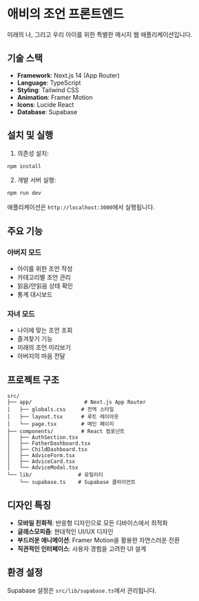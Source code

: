 # 애비의 조언 프론트엔드

미래의 나, 그리고 우리 아이를 위한 특별한 메시지 웹 애플리케이션입니다.

## 기술 스택

- **Framework**: Next.js 14 (App Router)
- **Language**: TypeScript
- **Styling**: Tailwind CSS
- **Animation**: Framer Motion
- **Icons**: Lucide React
- **Database**: Supabase

## 설치 및 실행

1. 의존성 설치:
```bash
npm install
```

2. 개발 서버 실행:
```bash
npm run dev
```

애플리케이션은 `http://localhost:3000`에서 실행됩니다.

## 주요 기능

### 아버지 모드
- 아이를 위한 조언 작성
- 카테고리별 조언 관리
- 읽음/안읽음 상태 확인
- 통계 대시보드

### 자녀 모드
- 나이에 맞는 조언 조회
- 즐겨찾기 기능
- 미래의 조언 미리보기
- 아버지의 마음 전달

## 프로젝트 구조

```
src/
├── app/                 # Next.js App Router
│   ├── globals.css     # 전역 스타일
│   ├── layout.tsx      # 루트 레이아웃
│   └── page.tsx        # 메인 페이지
├── components/         # React 컴포넌트
│   ├── AuthSection.tsx
│   ├── FatherDashboard.tsx
│   ├── ChildDashboard.tsx
│   ├── AdviceForm.tsx
│   ├── AdviceCard.tsx
│   └── AdviceModal.tsx
└── lib/               # 유틸리티
    └── supabase.ts    # Supabase 클라이언트
```

## 디자인 특징

- **모바일 친화적**: 반응형 디자인으로 모든 디바이스에서 최적화
- **글래스모피즘**: 현대적인 UI/UX 디자인
- **부드러운 애니메이션**: Framer Motion을 활용한 자연스러운 전환
- **직관적인 인터페이스**: 사용자 경험을 고려한 UI 설계

## 환경 설정

Supabase 설정은 `src/lib/supabase.ts`에서 관리됩니다. 